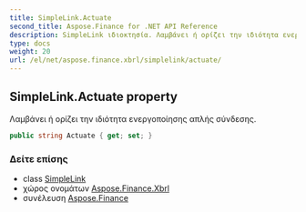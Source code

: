 ```yaml
---
title: SimpleLink.Actuate
second_title: Aspose.Finance for .NET API Reference
description: SimpleLink ιδιοκτησία. Λαμβάνει ή ορίζει την ιδιότητα ενεργοποίησης απλής σύνδεσης.
type: docs
weight: 20
url: /el/net/aspose.finance.xbrl/simplelink/actuate/
---
```

## SimpleLink.Actuate property

Λαμβάνει ή ορίζει την ιδιότητα ενεργοποίησης απλής σύνδεσης.

```csharp
public string Actuate { get; set; }
```

### Δείτε επίσης

* class [SimpleLink](../)
* χώρος ονομάτων [Aspose.Finance.Xbrl](../../simplelink/)
* συνέλευση [Aspose.Finance](../../../)


